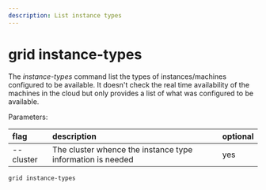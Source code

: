 ```yaml
---
description: List instance types
---
```


# grid instance-types

The _instance-types_ command list the types of instances/machines configured to be available. It doesn't check the real time availability of the machines in the cloud but only provides a list of what was configured to be available.

Parameters:

| flag | description | optional |
| :--- | :--- | :--- |
| --cluster | The cluster whence the instance type information is needed | yes |


```text
grid instance-types
```

